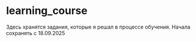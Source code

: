 # learning_course
Здесь хранятся задания, которые я решал в процессе обучения. Начала сохранять с 18.09.2025
